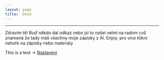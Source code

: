 ```yaml
---
layout: page
title:  Úvod
---
```

-----
Zdravím tě! Buď někdo dal odkaz nebo jsi to našel velmi na radom což znamená že tady máš všechny moje zápisky z AI. Enjoy.
pro více klikni nahoře na zápisky nebo materiály

This is a test -> [Nastavení](https://matejtechlovsky.github.io/ai/about)